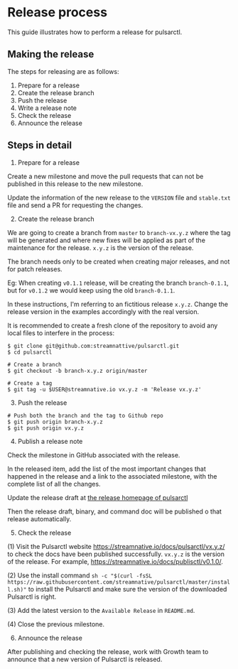# Release process

This guide illustrates how to perform a release for pulsarctl.

## Making the release

The steps for releasing are as follows:

1. Prepare for a release
2. Create the release branch
3. Push the release
4. Write a release note
5. Check the release
6. Announce the release

## Steps in detail

1. Prepare for a release

Create a new milestone and move the pull requests that can not
be published in this release to the new milestone.

Update the information of the new release to the `VERSION` file
and `stable.txt` file and send a PR for requesting the changes.

2. Create the release branch

We are going to create a branch from `master` to `branch-vx.y.z`
where the tag will be generated and where new fixes will be
applied as part of the maintenance for the release. `x.y.z`
is the version of the release.

The branch needs only to be created when creating major releases,
and not for patch releases.

Eg: When creating `v0.1.1` release, will be creating
the branch `branch-0.1.1`, but for `v0.1.2` we
would keep using the old `branch-0.1.1`.

In these instructions, I'm referring to an fictitious release `x.y.z`.
Change the release version in the examples accordingly with the real version.

It is recommended to create a fresh clone of the repository to 
avoid any local files to interfere in the process:

```shell
$ git clone git@github.com:streamnattive/pulsarctl.git
$ cd pulsarctl

# Create a branch
$ git checkout -b branch-x.y.z origin/master

# Create a tag
$ git tag -u $USER@streamnative.io vx.y.z -m 'Release vx.y.z'
```

3. Push the release

```shell
# Push both the branch and the tag to Github repo
$ git push origin branch-x.y.z
$ git push origin vx.y.z
```

4. Publish a release note

Check the milestone in GitHub associated with the release. 

In the released item, add the list of the most important changes 
that happened in the release and a link to the associated milestone,
with the complete list of all the changes. 

Update the release draft at [the release homepage of pulsarctl](https://github.com/streamnative/pulsarctl/releases)

Then the release draft, binary, and command doc will be published
 o that release automatically.

5. Check the release

(1) Visit the Pulsarctl website https://streamnative.io/docs/pulsarctl/vx.y.z/ to
check the docs have been published successfully. `vx.y.z` is the version of the
release. For example, https://streamnative.io/docs/publisctl/v0.1.0/.

(2) Use the install command `sh -c "$(curl -fsSL https://raw.githubusercontent.com/streamnative/pulsarctl/master/install.sh)"`
to install the Pulsarctl and make sure the version of the downloaded Pulsarctl is right.

(3) Add the latest version to the `Available Release` in `README.md`.

(4) Close the previous milestone.

6. Announce the release

After publishing and checking the release, work with Growth team
to announce that a new version of Pulsarctl is released.
